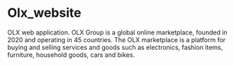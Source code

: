 # Olx_website
OLX web application.
OLX Group is a global online marketplace, founded in 2020 and operating in 45 countries. The OLX marketplace is a platform for buying and selling services and goods such as electronics, fashion items, furniture, household goods, cars and bikes.
